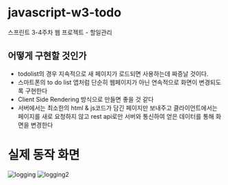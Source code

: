# javascript-w3-todo

스프린트 3-4주차 웹 프로젝트 - 할일관리

## 어떻게 구현할 것인가

- todolist의 경우 지속적으로 새 페이지가 로드되면 사용하는데 짜증날 것이다.
- 스마트폰의 to do list 앱처럼 단순히 웹페이지가 아닌 연속적으로 화면이 변경되도록 구현한다
- Client Side Rendering 방식으로 만들면 좋을 것 같다
- 서버에서는 최소한의 html & js코드가 담긴 페이지만 보내주고 클라이언트에서는 페이지를 새로 요청하지 않고 rest api로만 서버와 통신하여 얻은 데이터를 통해 화면을 변경한다

# 실제 동작 화면
![logging](https://user-images.githubusercontent.com/22471977/94179881-22e44e00-fed8-11ea-9df5-a70066882a99.gif)
![logging2](https://user-images.githubusercontent.com/22471977/94180535-1dd3ce80-fed9-11ea-835b-de323c986534.gif)
